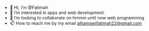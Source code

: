 - 👋 Hi, I’m @Fatimah
- 👀 I’m interested in apps and web development.
- 💞️ I’m looking to collaborate on hmmm until now web programming
- 📫 How to reach me by my email alhamawifatimah22@gmail.com

<!---
Fatimah281/Fatimah281 is a ✨ special ✨ repository because its `README.md` (this file) appears on your GitHub profile.
You can click the Preview link to take a look at your changes.
--->
